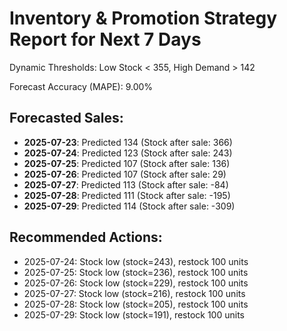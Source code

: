 # Inventory & Promotion Strategy Report for Next 7 Days

Dynamic Thresholds: Low Stock < 355, High Demand > 142

Forecast Accuracy (MAPE): 9.00%

## Forecasted Sales:
- **2025-07-23**: Predicted 134 (Stock after sale: 366)
- **2025-07-24**: Predicted 123 (Stock after sale: 243)
- **2025-07-25**: Predicted 107 (Stock after sale: 136)
- **2025-07-26**: Predicted 107 (Stock after sale: 29)
- **2025-07-27**: Predicted 113 (Stock after sale: -84)
- **2025-07-28**: Predicted 111 (Stock after sale: -195)
- **2025-07-29**: Predicted 114 (Stock after sale: -309)

## Recommended Actions:
- 2025-07-24: Stock low (stock=243), restock 100 units
- 2025-07-25: Stock low (stock=236), restock 100 units
- 2025-07-26: Stock low (stock=229), restock 100 units
- 2025-07-27: Stock low (stock=216), restock 100 units
- 2025-07-28: Stock low (stock=205), restock 100 units
- 2025-07-29: Stock low (stock=191), restock 100 units